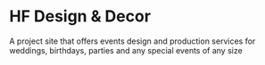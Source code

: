 # HF Design & Decor
A project site that offers events design and production services for weddings, birthdays, parties and any special events of any size 
